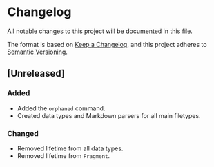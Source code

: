 # Changelog

All notable changes to this project will be documented in this file.

The format is based on [Keep a Changelog](https://keepachangelog.com/en/1.0.0/),
and this project adheres to [Semantic Versioning](https://semver.org/spec/v2.0.0.html).

## [Unreleased]

### Added

- Added the `orphaned` command.
- Created data types and Markdown parsers for all main filetypes.

### Changed

- Removed lifetime from all data types.
- Removed lifetime from `Fragment`.
